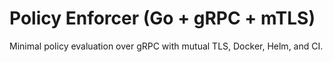 # Policy Enforcer (Go + gRPC + mTLS)
Minimal policy evaluation over gRPC with mutual TLS, Docker, Helm, and CI.
